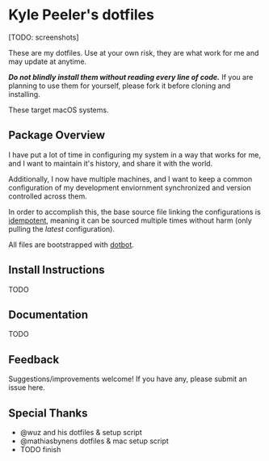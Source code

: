 # Kyle Peeler's dotfiles

[TODO: screenshots]

These are my dotfiles. Use at your own risk, they are what work for me and may update at anytime. 

***Do not blindly install them without reading every line of code.***
If you are planning to use them for yourself, please fork it before cloning and installing. 

These target macOS systems.

## Package Overview
I have put a lot of time in configuring my system in a way that works for me, and I want to maintain it's history, and share it with the world.

Additionally, I now have multiple machines, and I want to keep a common configuration of my development enviornment synchronized and version controlled across them. 

In order to accomplish this, the base source file linking the configurations is [idempotent](https://en.wikipedia.org/wiki/Idempotence), meaning it can be sourced multiple times without harm (only pulling the _latest_ configuration).

All files are bootstrapped with [dotbot](https://github.com/anishathalye/dotbot). 

## Install Instructions

TODO

## Documentation

TODO

## Feedback
Suggestions/improvements welcome! If you have any, please submit an issue here.

## Special Thanks
* @wuz and his dotfiles & setup script
* @mathiasbynens dotfiles & mac setup script
* TODO finish
